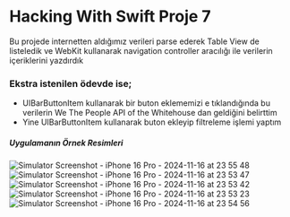 # Hacking With Swift Proje 7

Bu projede internetten aldığımız verileri parse ederek Table View de listeledik ve WebKit kullanarak navigation controller aracılığı ile
verilerin içeriklerini yazdırdık

### Ekstra istenilen ödevde ise;
* UIBarButtonItem kullanarak bir buton eklememizi e tıklandığında bu verilerin We The People API of the Whitehouse dan geldiğini belirttim
* Yine UIBarButtonItem kullanarak buton ekleyip filtreleme işlemi yaptım

##### Uygulamanın Örnek Resimleri
![Simulator Screenshot - iPhone 16 Pro - 2024-11-16 at 23 55 48](https://github.com/user-attachments/assets/816a2825-9511-4a35-b158-e3bc890e7cd5)
![Simulator Screenshot - iPhone 16 Pro - 2024-11-16 at 23 53 47](https://github.com/user-attachments/assets/d35fba7a-0248-4674-bce3-3690ff5400f9)
![Simulator Screenshot - iPhone 16 Pro - 2024-11-16 at 23 53 42](https://github.com/user-attachments/assets/1e9a797a-c3bb-4fe9-a02d-c1b084afa6ac)
![Simulator Screenshot - iPhone 16 Pro - 2024-11-16 at 23 53 23](https://github.com/user-attachments/assets/dc42062d-85f9-492d-8678-16a13207150e)
![Simulator Screenshot - iPhone 16 Pro - 2024-11-16 at 23 54 56](https://github.com/user-attachments/assets/5c1672ac-c9cd-4589-994c-457597562e05)
